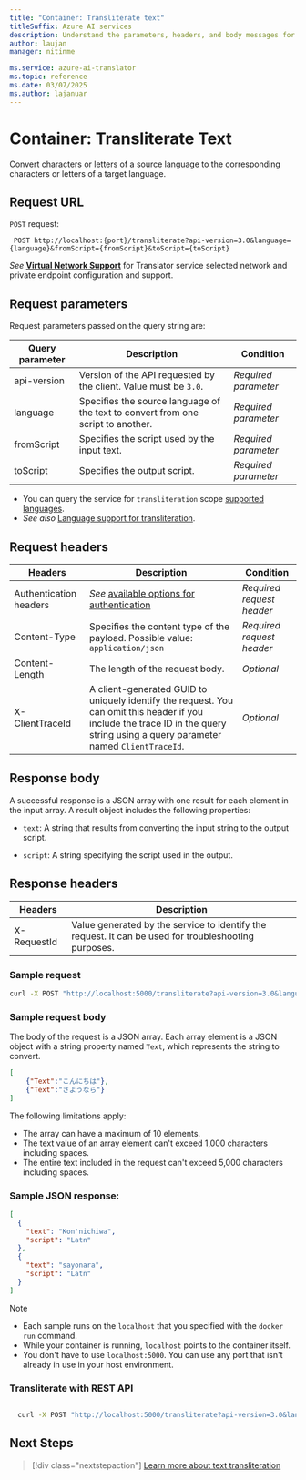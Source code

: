 ```yaml
---
title: "Container: Transliterate text"
titleSuffix: Azure AI services
description: Understand the parameters, headers, and body messages for the Azure AI Translator container transliterate text operation.
author: laujan
manager: nitinme

ms.service: azure-ai-translator
ms.topic: reference
ms.date: 03/07/2025
ms.author: lajanuar
---
```


# Container: Transliterate Text

Convert characters or letters of a source language to the corresponding characters or letters of a target language.

## Request URL

`POST` request:

```HTTP
 POST http://localhost:{port}/transliterate?api-version=3.0&language={language}&fromScript={fromScript}&toScript={toScript}

```

*See* [**Virtual Network Support**](../text-translation/reference/v3/reference.md#virtual-network-support) for Translator service selected network and private endpoint configuration and support.

## Request parameters

Request parameters passed on the query string are:

| Query parameter | Description |Condition|
| --- | --- |--- |
| api-version |Version of the API requested by the client. Value must be `3.0`. |*Required parameter*|
| language |Specifies the source language of the text to convert from one script to another.| *Required parameter*|
| fromScript | Specifies the script used by the input text. |*Required parameter*|
| toScript |Specifies the output script.|*Required parameter*|

* You can query the service for `transliteration` scope [supported languages](../text-translation/reference/v3/languages.md).
* *See also* [Language support for transliteration](../language-support.md#transliteration).

## Request headers

| Headers | Description |Condition|
| --- | --- | ---|
| Authentication headers | *See* [available options for authentication](../text-translation/reference/v3/reference.md#authentication)|*Required request header*|
| Content-Type | Specifies the content type of the payload. Possible value: `application/json` |*Required request header*|
| Content-Length |The length of the request body. |*Optional*|
| X-ClientTraceId |A client-generated GUID to uniquely identify the request. You can omit this header if you include the trace ID in the query string using a query parameter named `ClientTraceId`. |*Optional*|

## Response body

A successful response is a JSON array with one result for each element in the input array. A result object includes the following properties:

* `text`: A string that results from converting the input string to the output script.

* `script`: A string specifying the script used in the output.

## Response headers

| Headers | Description |
| --- | --- |
| X-RequestId | Value generated by the service to identify the request. It can be used for troubleshooting purposes. |

### Sample request

```bash
curl -X POST "http://localhost:5000/transliterate?api-version=3.0&language=ja&fromScript=Jpan&toScript=Latn"
```

### Sample request body

The body of the request is a JSON array. Each array element is a JSON object with a string property named `Text`, which represents the string to convert.

```json
[
    {"Text":"こんにちは"},
    {"Text":"さようなら"}
]
```

The following limitations apply:

* The array can have a maximum of 10 elements.
* The text value of an array element can't exceed 1,000 characters including spaces.
* The entire text included in the request can't exceed 5,000 characters including spaces.

### Sample JSON response:

```json
[
  {
    "text": "Kon'nichiwa​",
    "script": "Latn"
  },
  {
    "text": "sayonara",
    "script": "Latn"
  }
]
```

> [!NOTE]
>
> * Each sample runs on the `localhost` that you specified with the `docker run` command.
> * While your container is running, `localhost` points to the container itself.
> * You don't have to use `localhost:5000`. You can use any port that isn't already in use in your host environment.

### Transliterate with REST API

```bash

  curl -X POST "http://localhost:5000/transliterate?api-version=3.0&language=ja&fromScript=Jpan&toScript=Latn" -H "Content-Type: application/json" -d "[{'Text':'こんにちは'},{'Text':'さようなら'}]"

```

## Next Steps

> [!div class="nextstepaction"]
> [Learn more about text transliteration](../text-translation/reference/v3/transliterate.md)
